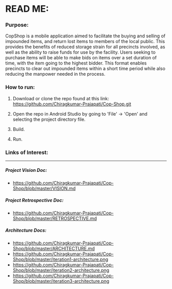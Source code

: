 # READ ME:
### Purpose:
CopShop is a mobile application aimed to facilitate the buying and selling of impounded items, and return lost items to members of the local public. This provides the benefits of reduced storage strain for all precincts involved, as well as the ability to raise funds for use by the facility. Users seeking to purchase items will be able to make bids on items over a set duration of time, with the item going to the highest bidder. This format enables precincts to clear out impounded items within a short time period while also reducing the manpower needed in the process. 

### How to run:
1) Download or clone the repo found at this link: https://github.com/Chiragkumar-Prajapati/Cop-Shop.git 

2) Open the repo in Android Studio by going to 'File' -> 'Open' and selecting the project directory file.

3) Build.

4) Run.

### Links of Interest:
---
##### Project Vision Doc:
* https://github.com/Chiragkumar-Prajapati/Cop-Shop/blob/master/VISION.md

##### Project Retrospective Doc:
* https://github.com/Chiragkumar-Prajapati/Cop-Shop/blob/master/RETROSPECTIVE.md

##### Architecture Docs:
* https://github.com/Chiragkumar-Prajapati/Cop-Shop/blob/master/ARCHITECTURE.md
* https://github.com/Chiragkumar-Prajapati/Cop-Shop/blob/master/iteration1-architecture.png
* https://github.com/Chiragkumar-Prajapati/Cop-Shop/blob/master/iteration2-architecture.png
* https://github.com/Chiragkumar-Prajapati/Cop-Shop/blob/master/iteration3-architecture.png
